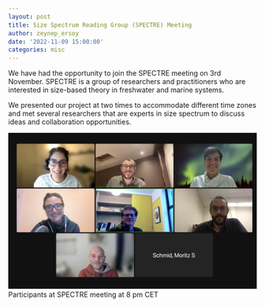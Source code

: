 ```yaml
---
layout: post
title: Size Spectrum Reading Group (SPECTRE) Meeting
author: zeynep_ersoy
date: '2022-11-09 15:00:00'
categories: misc
---
```

We have had the opportunity to join the SPECTRE meeting on 3rd November. SPECTRE is a group of researchers and practitioners who are interested in size-based theory in freshwater and marine systems. 

We presented our project at two times to accommodate different time zones and met several researchers that are experts in size spectrum to discuss ideas and collaboration opportunities.

![Meeting photo](/assets/img/screenshot_2022-11-03.png)
Participants at SPECTRE meeting at 8 pm CET